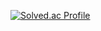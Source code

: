 [![Solved.ac Profile](http://mazassumnida.wtf/api/v2/generate_badge?boj=kyum1n)](https://solved.ac/kyum1n/)
